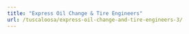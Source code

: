 ```yaml
---
title: "Express Oil Change & Tire Engineers"
url: /tuscaloosa/express-oil-change-and-tire-engineers-3/
---
```

